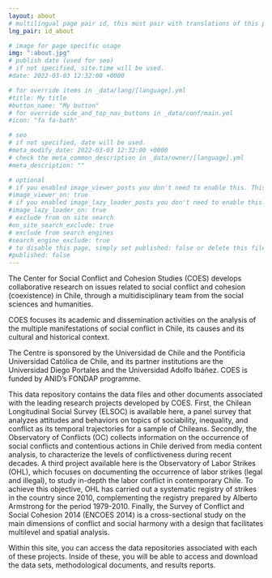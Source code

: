 ```yaml
---
layout: about
# multilingual page pair id, this must pair with translations of this page. (This name must be unique)
lng_pair: id_about

# image for page specific usage
img: ":about.jpg"
# publish date (used for seo)
# if not specified, site.time will be used.
#date: 2022-03-03 12:32:00 +0000

# for override items in _data/lang/[language].yml
#title: My title
#button_name: "My button"
# for override side_and_top_nav_buttons in _data/conf/main.yml
#icon: "fa fa-bath"

# seo
# if not specified, date will be used.
#meta_modify_date: 2022-03-03 12:32:00 +0000
# check the meta_common_description in _data/owner/[language].yml
#meta_description: ""

# optional
# if you enabled image_viewer_posts you don't need to enable this. This is only if image_viewer_posts = false
#image_viewer_on: true
# if you enabled image_lazy_loader_posts you don't need to enable this. This is only if image_lazy_loader_posts = false
#image_lazy_loader_on: true
# exclude from on site search
#on_site_search_exclude: true
# exclude from search engines
#search_engine_exclude: true
# to disable this page, simply set published: false or delete this file
#published: false
---
```


The Center for Social Conflict and Cohesion Studies (COES) develops collaborative research on issues related to social conflict and cohesion (coexistence) in Chile, through a multidisciplinary team from the social sciences and humanities.

COES focuses its academic and dissemination activities on the analysis of the multiple manifestations of social conflict in Chile, its causes and its cultural and historical context.

The Centre is sponsored by the Universidad de Chile and the Pontificia Universidad Católica de Chile, and its partner institutions are the Universidad Diego Portales and the Universidad Adolfo Ibáñez. COES is funded by ANID’s FONDAP programme.

This data repository contains the data files and other documents associated with the leading research projects developed by COES. First, the Chilean Longitudinal Social Survey (ELSOC) is available here, a panel survey that analyzes attitudes and behaviors on topics of sociability, inequality, and conflict as its temporal trajectories for a sample of Chileans. Secondly, the Observatory of Conflicts (OC) collects information on the occurrence of social conflicts and contentious actions in Chile derived from media content analysis, to characterize the levels of conflictiveness during recent decades. A third project available here is the Observatory of Labor Strikes (OHL), which focuses on documenting the occurrence of labor strikes (legal and illegal), to study in-depth the labor conflict in contemporary Chile. To achieve this objective, OHL has carried out a systematic registry of strikes in the country since 2010, complementing the registry prepared by Alberto Armstrong for the period 1979-2010. Finally, the Survey of Conflict and Social Cohesion 2014 (ENCOES 2014) is a cross-sectional study on the main dimensions of conflict and social harmony with a design that facilitates multilevel and spatial analysis.

Within this site, you can access the data repositories associated with each of these projects. Inside of these, you will be able to access and download the data sets, methodological documents, and results reports.
